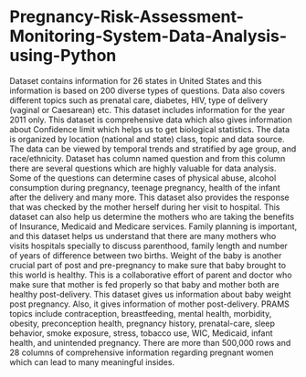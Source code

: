 # Pregnancy-Risk-Assessment-Monitoring-System-Data-Analysis-using-Python
Dataset contains information for 26 states in United States and this information is based on 200 diverse types of questions. Data also covers different topics such as prenatal care, diabetes, HIV, type of delivery (vaginal or Caesarean) etc. This dataset includes information for the year 2011 only. This dataset is comprehensive data which also gives information about Confidence limit which helps us to get biological statistics. The data is organized by location (national and state) class, topic and data source. The data can be viewed by temporal trends and stratified by age group, and race/ethnicity.
Dataset has column named question and from this column there are several questions which are highly valuable for data analysis. Some of the questions can determine cases of physical abuse, alcohol consumption during pregnancy, teenage pregnancy, health of the infant after the delivery and many more. This dataset also provides the response that was checked by the mother herself during her visit to hospital. This dataset can also help us determine the mothers who are taking the benefits of Insurance, Medicaid and Medicare services. Family planning is important, and this dataset helps us understand that there are many mothers who visits hospitals specially to discuss parenthood, family length and number of years of difference between two births. 
Weight of the baby is another crucial part of post and pre-pregnancy to make sure that baby brought to this world is healthy. This is a collaborative effort of parent and doctor who make sure that mother is fed properly so that baby and mother both are healthy post-delivery. This dataset gives us information about baby weight post pregnancy. Also, it gives information of mother post-delivery. PRAMS topics include contraception, breastfeeding, mental health, morbidity, obesity, preconception health, pregnancy history, prenatal-care, sleep behavior, smoke exposure, stress, tobacco use, WIC, Medicaid, infant health, and unintended pregnancy. There are more than 500,000 rows and 28 columns of comprehensive information regarding pregnant women which can lead to many meaningful insides.
